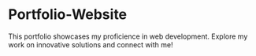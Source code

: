# Portfolio-Website
This portfolio showcases my proficience in web development. Explore my work on innovative solutions and connect with me!